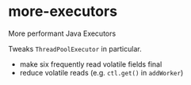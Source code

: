 # more-executors
More performant Java Executors

Tweaks `ThreadPoolExecutor` in particular.

* make six frequently read volatile fields final
* reduce volatile reads (e.g. `ctl.get()` in `addWorker`)
